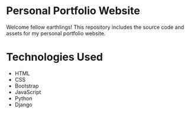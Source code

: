 <h1>Personal Portfolio Website</h1>

<p>Welcome fellow earthlings! This repository includes the source code and assets for my personal portfolio website.</p>

# Technologies Used

- HTML
- CSS
- Bootstrap
- JavaScript
- Python
- Django
